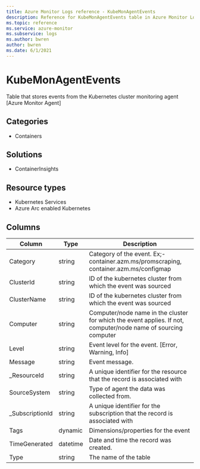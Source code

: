 ```yaml
---
title: Azure Monitor Logs reference - KubeMonAgentEvents
description: Reference for KubeMonAgentEvents table in Azure Monitor Logs.
ms.topic: reference
ms.service: azure-monitor
ms.subservice: logs
ms.author: bwren
author: bwren
ms.date: 6/1/2021
---
```


# KubeMonAgentEvents

 Table that stores events from the Kubernetes cluster monitoring agent [Azure Monitor Agent]

## Categories

- Containers
## Solutions

- ContainerInsights
## Resource types

- Kubernetes Services
- Azure Arc enabled Kubernetes




## Columns

|Column|Type|Description|
|---|---|---|
|Category|string|Category of the event. Ex;- container.azm.ms/promscraping, container.azm.ms/configmap|
|ClusterId|string|ID of the kubernetes cluster from which the event was sourced|
|ClusterName|string|ID of the kubernetes cluster from which the event was sourced|
|Computer|string|Computer/node name in the cluster for which the event applies. If not, computer/node name of sourcing computer|
|Level|string|Event level for the event. [Error, Warning, Info]|
|Message|string|Event message.|
|_ResourceId|string|A unique identifier for the resource that the record is associated with|
|SourceSystem|string|Type of agent the data was collected from. |
|_SubscriptionId|string|A unique identifier for the subscription that the record is associated with|
|Tags|dynamic|Dimensions/properties for the event|
|TimeGenerated|datetime|Date and time the record was created.|
|Type|string|The name of the table|
